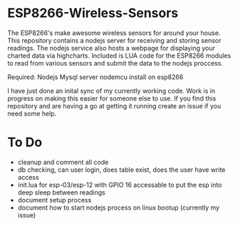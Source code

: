 # ESP8266-Wireless-Sensors
The ESP8266's make awesome wireless sensors for around your house. This repository contains a nodejs server for receiving and storing sensor readings. The nodejs service also hosts a webpage for displaying your charted data via highcharts. Included is LUA code for the ESP8266 modules to read from various sensors and submit the data to the nodejs proccess.

Required:
Nodejs
Mysql server
nodemcu install on esp8266

I have just done an inital sync of my currently working code. Work is in progress on making this easier for someone else to use. If you find this repository and are having a go at getting it running create an issue if you need some help.

# To Do
- cleanup and comment all code
- db checking, can user login, does table exist, does the user have write access
- init.lua for esp-03/esp-12 with GPIO 16 accessable to put the esp into deep sleep between readings
- document setup process
- document how to start nodejs process on linux bootup (currently my issue)
